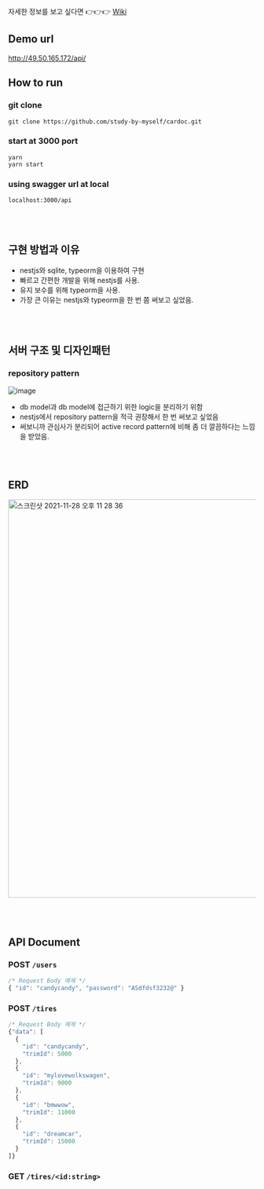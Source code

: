 자세한 정보를 보고 싶다면 👉👉👉 [Wiki](https://github.com/study-by-myself/cardoc/wiki)


## Demo url
http://49.50.165.172/api/


## How to run

### git clone
```shell
git clone https://github.com/study-by-myself/cardoc.git
```

### start at 3000 port
```shell
yarn
yarn start
```

### using swagger url at local
```shell
localhost:3000/api
```


<br /><br />

## 구현 방법과 이유
- nestjs와 sqlite, typeorm을 이용하여 구현
- 빠르고 간편한 개발을 위해 nestjs를 사용.
- 유지 보수를 위해 typeorm을 사용.
- 가장 큰 이유는 nestjs와 typeorm을 한 번 쯤 써보고 싶었음.

<br /><br />

## 서버 구조 및 디자인패턴
### repository pattern
![image](https://user-images.githubusercontent.com/60090391/143772807-0f745e2e-ecb7-41b0-9e1d-bcad361e52fb.png)

- db model과 db model에 접근하기 위한 logic을 분리하기 위함
- nestjs에서 repository pattern을 적극 권장해서 한 번 써보고 싶었음
- 써보니까 관심사가 분리되어 active record pattern에 비해 좀 더 깔끔하다는 느낌을 받았음.

<br /><br />

## ERD
<img width="811" alt="스크린샷 2021-11-28 오후 11 28 36" src="https://user-images.githubusercontent.com/60090391/143772121-bcc68b34-a80a-4de9-8cdb-fdf052812147.png">

<br /><br />

## API Document

### POST `/users`
```ts
/* Request Body 예제 */
{ "id": "candycandy", "password": "ASdfdsf3232@" }
```

### POST `/tires`
```ts
/* Request Body 예제 */
{"data": [
  {
    "id": "candycandy",
    "trimId": 5000
  },
  {
    "id": "mylovewolkswagen",
    "trimId": 9000
  },
  {
    "id": "bmwwow",
    "trimId": 11000
  },
  {
    "id": "dreamcar",
    "trimId": 15000
  }
]}
```

### GET `/tires/<id:string>`




